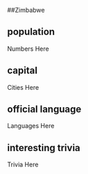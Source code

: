 ##Zimbabwe
## population
Numbers Here

## capital
Cities Here
 
## official language
Languages Here

## interesting trivia
Trivia Here


